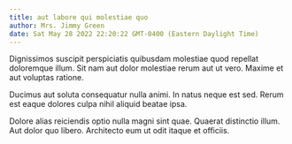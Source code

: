 ```yaml
---
title: aut labore qui molestiae quo
author: Mrs. Jimmy Green
date: Sat May 28 2022 22:20:22 GMT-0400 (Eastern Daylight Time)
---
```

Dignissimos suscipit perspiciatis quibusdam molestiae quod repellat doloremque illum. Sit nam aut dolor molestiae rerum aut ut vero. Maxime et aut voluptas ratione.

 Ducimus aut soluta consequatur nulla animi. In natus neque est sed. Rerum est eaque dolores culpa nihil aliquid beatae ipsa.

 Dolore alias reiciendis optio nulla magni sint quae. Quaerat distinctio illum. Aut dolor quo libero. Architecto eum ut odit itaque et officiis.
